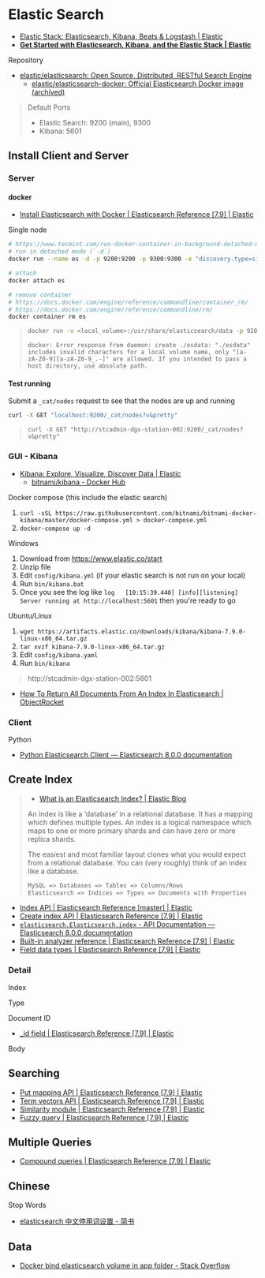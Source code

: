 # Elastic Search

* [Elastic Stack: Elasticsearch, Kibana, Beats & Logstash | Elastic](https://www.elastic.co/elastic-stack)
* [**Get Started with Elasticsearch, Kibana, and the Elastic Stack | Elastic**](https://www.elastic.co/start)

Repository

* [elastic/elasticsearch: Open Source, Distributed, RESTful Search Engine](https://github.com/elastic/elasticsearch)
  * [elastic/elasticsearch-docker: Official Elasticsearch Docker image (archived)](https://github.com/elastic/elasticsearch-docker)

> Default Ports
>
> * Elastic Search: 9200 (main), 9300
> * Kibana: 5601

## Install Client and Server

### Server

#### docker

* [Install Elasticsearch with Docker | Elasticsearch Reference [7.9] | Elastic](https://www.elastic.co/guide/en/elasticsearch/reference/current/docker.html)

Single node

```sh
# https://www.tecmint.com/run-docker-container-in-background-detached-mode/
# run in detached mode (`-d`)
docker run --name es -d -p 9200:9200 -p 9300:9300 -e "discovery.type=single-node" docker.elastic.co/elasticsearch/elasticsearch:7.9.0

# attach
docker attach es

# remove container
# https://docs.docker.com/engine/reference/commandline/container_rm/
# https://docs.docker.com/engine/reference/commandline/rm/
docker container rm es
```

> ```sh
> docker run -v <local_volume>:/usr/share/elasticsearch/data -p 9200:9200 -p 9300:9300 -e "discovery.type=single-node" docker.elastic.co/elasticsearch/elasticsearch:7.9.0
> ```
>
> `docker: Error response from daemon: create ./esdata: "./esdata" includes invalid characters for a local volume name, only "[a-zA-Z0-9][a-zA-Z0-9_.-]" are allowed. If you intended to pass a host directory, use absolute path.`

#### Test running

Submit a `_cat/nodes` request to see that the nodes are up and running

```sh
curl -X GET "localhost:9200/_cat/nodes?v&pretty"
```

> `curl -X GET "http://stcadmin-dgx-station-002:9200/_cat/nodes?v&pretty"`

### GUI - Kibana

* [Kibana: Explore, Visualize, Discover Data | Elastic](https://www.elastic.co/kibana)
  * [bitnami/kibana - Docker Hub](https://hub.docker.com/r/bitnami/kibana/)

Docker compose (this include the elastic search)

1. `curl -sSL https://raw.githubusercontent.com/bitnami/bitnami-docker-kibana/master/docker-compose.yml > docker-compose.yml`
2. `docker-compose up -d`

Windows

1. Download from https://www.elastic.co/start
2. Unzip file
3. Edit `config/kibana.yml` (if your elastic search is not run on your local)
4. Run `bin/kibana.bat`
5. Once you see the log like `log   [10:15:39.440] [info][listening] Server running at http://localhost:5601` then you're ready to go

Ubuntu/Linux

1. `wget https://artifacts.elastic.co/downloads/kibana/kibana-7.9.0-linux-x86_64.tar.gz`
2. `tar xvzf kibana-7.9.0-linux-x86_64.tar.gz`
3. Edit `config/kibana.yaml`
4. Run `bin/kibana`

> http://stcadmin-dgx-station-002:5601

* [How To Return All Documents From An Index In Elasticsearch | ObjectRocket](https://kb.objectrocket.com/elasticsearch/how-to-return-all-documents-from-an-index-in-elasticsearch)

### Client

Python

* [Python Elasticsearch Client — Elasticsearch 8.0.0 documentation](https://elasticsearch-py.readthedocs.io/en/master/)

## Create Index

> * [What is an Elasticsearch Index? | Elastic Blog](https://www.elastic.co/blog/what-is-an-elasticsearch-index)
>
> An index is like a ‘database’ in a relational database. It has a mapping which defines multiple types.
An index is a logical namespace which maps to one or more primary shards and can have zero or more replica shards.
>
> The easiest and most familiar layout clones what you would expect from a relational database. You can (very roughly) think of an index like a database.
>
> ```txt
> MySQL => Databases => Tables => Columns/Rows
> Elasticsearch => Indices => Types => Documents with Properties
> ```

* [Index API | Elasticsearch Reference [master] | Elastic](https://www.elastic.co/guide/en/elasticsearch/reference/master/docs-index_.html)
* [Create index API | Elasticsearch Reference [7.9] | Elastic](https://www.elastic.co/guide/en/elasticsearch/reference/current/indices-create-index.html)
* [`elasticsearch.Elasticsearch.index` - API Documentation — Elasticsearch 8.0.0 documentation](https://elasticsearch-py.readthedocs.io/en/master/api.html?highlight=index#elasticsearch.Elasticsearch.index)
* [Built-in analyzer reference | Elasticsearch Reference [7.9] | Elastic](https://www.elastic.co/guide/en/elasticsearch/reference/current/analysis-analyzers.html)
* [Field data types | Elasticsearch Reference [7.9] | Elastic](https://www.elastic.co/guide/en/elasticsearch/reference/current/mapping-types.html)

### Detail

Index

Type

Document ID

* [_id field | Elasticsearch Reference [7.9] | Elastic](https://www.elastic.co/guide/en/elasticsearch/reference/current/mapping-id-field.html)

Body

## Searching

* [Put mapping API | Elasticsearch Reference [7.9] | Elastic](https://www.elastic.co/guide/en/elasticsearch/reference/current/indices-put-mapping.html)
* [Term vectors API | Elasticsearch Reference [7.9] | Elastic](https://www.elastic.co/guide/en/elasticsearch/reference/current/docs-termvectors.html)
* [Similarity module | Elasticsearch Reference [7.9] | Elastic](https://www.elastic.co/guide/en/elasticsearch/reference/current/index-modules-similarity.html)
* [Fuzzy query | Elasticsearch Reference [7.9] | Elastic](https://www.elastic.co/guide/en/elasticsearch/reference/current/query-dsl-fuzzy-query.html)

## Multiple Queries

* [Compound queries | Elasticsearch Reference [7.9] | Elastic](https://www.elastic.co/guide/en/elasticsearch/reference/current/compound-queries.html)

## Chinese

Stop Words

* [elasticsearch 中文停用词设置 - 简书](https://www.jianshu.com/p/f869e7997eaa)

## Data

* [Docker bind elasticsearch volume in app folder - Stack Overflow](https://stackoverflow.com/questions/52373356/docker-bind-elasticsearch-volume-in-app-folder)
